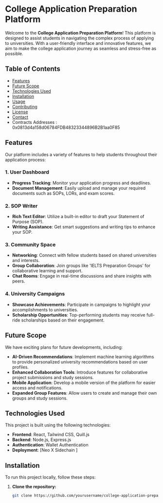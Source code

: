 # College Application Preparation Platform

Welcome to the **College Application Preparation Platform**! This platform is designed to assist students in navigating the complex process of applying to universities. With a user-friendly interface and innovative features, we aim to make the college application journey as seamless and stress-free as possible.

## Table of Contents

- [Features](#features)
- [Future Scope](#future-scope)
- [Technologies Used](#technologies-used)
- [Installation](#installation)
- [Usage](#usage)
- [Contributing](#contributing)
- [License](#license)
- [Contact](#contact)
- Contracts Addresses : 0x0813d4a158d06784FDB48323344896B2B1aa0F85

## Features

Our platform includes a variety of features to help students throughout their application process:

### 1. **User Dashboard**
- **Progress Tracking**: Monitor your application progress and deadlines.
- **Document Management**: Easily upload and manage your required documents such as SOPs, LORs, and exam scores.

### 2. **SOP Writer**
- **Rich Text Editor**: Utilize a built-in editor to draft your Statement of Purpose (SOP).
- **Writing Assistance**: Get smart suggestions and writing tips to enhance your SOP.

### 3. **Community Space**
- **Networking**: Connect with fellow students based on shared universities and interests.
- **Group Collaboration**: Join groups like 'IELTS Preparation Groups' for collaborative learning and support.
- **Chat Rooms**: Engage in real-time discussions and share insights with peers.

### 4. **University Campaigns**
- **Showcase Achievements**: Participate in campaigns to highlight your accomplishments to universities.
- **Scholarship Opportunities**: Top-performing students may receive full-ride scholarships based on their engagement.

## Future Scope

We have exciting plans for future developments, including:

- **AI-Driven Recommendations**: Implement machine learning algorithms to provide personalized university recommendations based on user profiles.
- **Enhanced Collaboration Tools**: Introduce features for collaborative project submissions and study sessions.
- **Mobile Application**: Develop a mobile version of the platform for easier access and notifications.
- **Expanded Group Features**: Allow users to create and manage their own groups and study sessions.

## Technologies Used

This project is built using the following technologies:

- **Frontend**: React, Tailwind CSS, Quill.js
- **Backend**: Node.js, Express.js 
- **Authentication**: Wallet Authentication
- **Deployment**: [Neo X Sidechain ]

## Installation

To run this project locally, follow these steps:

1. **Clone the repository:**
   ```bash
   git clone https://github.com/yourusername/college-application-preparation-platform.git
